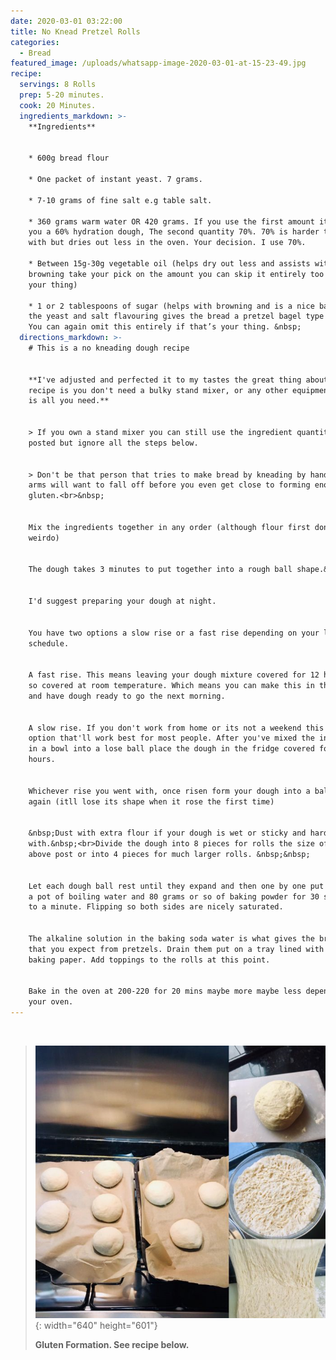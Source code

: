 ```yaml
---
date: 2020-03-01 03:22:00
title: No Knead Pretzel Rolls
categories:
  - Bread
featured_image: /uploads/whatsapp-image-2020-03-01-at-15-23-49.jpg
recipe:
  servings: 8 Rolls
  prep: 5-20 minutes.
  cook: 20 Minutes.
  ingredients_markdown: >-
    **Ingredients**


    * 600g bread flour

    * One packet of instant yeast. 7 grams.

    * 7-10 grams of fine salt e.g table salt.

    * 360 grams warm water OR 420 grams. If you use the first amount it’ll give
    you a 60% hydration dough, The second quantity 70%. 70% is harder to work
    with but dries out less in the oven. Your decision. I use 70%.

    * Between 15g-30g vegetable oil (helps dry out less and assists with
    browning take your pick on the amount you can skip it entirely too if that’s
    your thing)

    * 1 or 2 tablespoons of sugar (helps with browning and is a nice balance to
    the yeast and salt flavouring gives the bread a pretzel bagel type flavour.
    You can again omit this entirely if that’s your thing. &nbsp;
  directions_markdown: >-
    # This is a no kneading dough recipe


    **I've adjusted and perfected it to my tastes the great thing about this
    recipe is you don't need a bulky stand mixer, or any other equipment. Time
    is all you need.**


    > If you own a stand mixer you can still use the ingredient quantities
    posted but ignore all the steps below.


    > Don't be that person that tries to make bread by kneading by hand. Your
    arms will want to fall off before you even get close to forming enough
    gluten.<br>&nbsp;


    Mix the ingredients together in any order (although flour first don’t be a
    weirdo)


    The dough takes 3 minutes to put together into a rough ball shape.&nbsp;


    I'd suggest preparing your dough at night.


    You have two options a slow rise or a fast rise depending on your life
    schedule.


    A fast rise. This means leaving your dough mixture covered for 12 hours or
    so covered at room temperature. Which means you can make this in the evening
    and have dough ready to go the next morning.


    A slow rise. If you don't work from home or its not a weekend this is the
    option that'll work best for most people. After you've mixed the ingredients
    in a bowl into a lose ball place the dough in the fridge covered for 24-48
    hours.


    Whichever rise you went with, once risen form your dough into a ball shape
    again (itll lose its shape when it rose the first time)


    &nbsp;Dust with extra flour if your dough is wet or sticky and hard to work
    with.&nbsp;<br>Divide the dough into 8 pieces for rolls the size of the
    above post or into 4 pieces for much larger rolls. &nbsp;&nbsp;


    Let each dough ball rest until they expand and then one by one put them into
    a pot of boiling water and 80 grams or so of baking powder for 30 seconds to
    to a minute. Flipping so both sides are nicely saturated.


    The alkaline solution in the baking soda water is what gives the browning
    that you expect from pretzels. Drain them put on a tray lined with non stick
    baking paper. Add toppings to the rolls at this point.


    Bake in the oven at 200-220 for 20 mins maybe more maybe less depending on
    your oven.
---
```


&nbsp;

> ![](/uploads/meep.png){: width="640" height="601"}
>
>
> **Gluten Formation. See recipe below.**